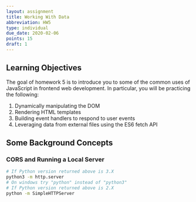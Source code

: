 ```yaml
---
layout: assignment
title: Working With Data
abbreviation: HW5
type: individual
due_date: 2020-02-06
points: 15
draft: 1
---
```


## Learning Objectives
The goal of homework 5 is to introduce you to some of the common uses of JavaScript in frontend web development. In particular, you will be practicing the following:
1. Dynamically manipulating the DOM
2. Rendering HTML templates
3. Building event handlers to respond to user events
4. Leveraging data from external files using the ES6 fetch API

## Some Background Concepts

### CORS and Running a Local Server
```bash
# If Python version returned above is 3.X
python3 -m http.server
# On windows try "python" instead of "python3"
# If Python version returned above is 2.X
python -m SimpleHTTPServer
```
